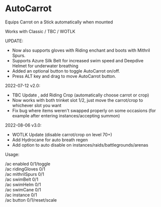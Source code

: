 # AutoCarrot

Equips Carrot on a Stick automatically when mounted

Works with Classic / TBC / WOTLK

UPDATE: 
- Now also supports gloves with Riding enchant and boots with Mithril Spurs.
- Supports Azure Silk Belt for increased swim speed and Deepdive Helmet for underwater breathing
- Added an optional button to toggle AutoCarrot on/off.
- Press ALT key and drag to move AutoCarrot button.

2022-07-12 v2.0:
- TBC Update , add Riding Crop (automatically choose carrot or crop)
- Now works with both trinket slot 1/2, just move the carrot/crop to whichever slot you want
- Fix bug where items weren't swapped properly on some occasions (for example after entering instances/accepting summon)

2022-08-06 v3.0:
- WOTLK Update (disable carrot/crop on level 70+)
- Add Hydrocane for auto breath regen
- Add option to auto disable on instances/raids/battlegrounds/arenas

Usage:  

/ac enabled 0/1/toggle  
/ac ridingGloves 0/1  
/ac mithrilSpurs 0/1  
/ac swimBelt 0/1  
/ac swimHelm 0/1  
/ac swimCane 0/1  
/ac instance 0/1  
/ac button 0/1/reset/scale  
